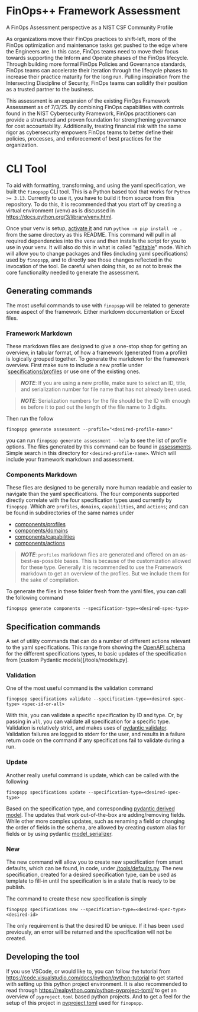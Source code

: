 # FinOps++ Framework Assessment

A FinOps Assessment perspective as a NIST CSF Community Profile

As organizations move their FinOps practices to shift-left, more of the FinOps optimization and maintenance tasks get pushed to the edge where the Engineers are. In this case, FinOps teams need to move their focus towards supporting the Inform and Operate phases of the FinOps lifecycle. Through building more formal FinOps Policies and Governance standards, FinOps teams can accelerate their iteration through the lifecycle phases to increase their practice maturity for the long run. Pulling inspiration from the Intersecting Discipline of Security, FinOps teams can solidify their position as a trusted partner to the business.

This assessment is an expansion of the existing FinOps Framework Assessment as of 7/3/25. By combining FinOps capabilities with controls found in the NIST Cybersecurity Framework, FinOps practitioners can provide a structured and proven foundation for strengthening governance for cost accountability. Additionally, treating financial risk with the same rigor as cybersecurity empowers FinOps teams to better define their policies, processes, and enforecement of best practices for the organization. 

# CLI Tool

To aid with formatting, transforming, and using the yaml specification, we built the `finopspp` CLI tool. This is a Python based tool that works for `Python >= 3.13`. Currently to use it, you have to build it from source from this repository. To do this, it is recommended that you start off by creating a virtual environment (venv) as is discussed in https://docs.python.org/3/library/venv.html. 

Once your venv is setup, [activate it](https://docs.python.org/3/library/venv.html#how-venvs-work) and run `python -m pip install -e .` from the same directory as this README. This command will pull in all required dependencies into the venv and then installs the script for you to use in your venv. It will also do this in what is called "[editable](https://pip.pypa.io/en/stable/cli/pip_install/#cmdoption-e)" mode. Which will allow you to change packages and files (including yaml specifications) used by `finopspp`, and to directly see those changes reflected in the invocation of the tool. Be careful when doing this, so as not to break the core functionality needed to generate the assessment.

## Generating commands

The most useful commands to use with `finopspp` will be related to generate some aspect of the framework. Either markdown documentation or Excel files.

### Framework Markdown

These markdown files are designed to give a one-stop shop for getting an overview, in tabular format, of how a framework (generated from a profile) is logically grouped together. To generate the markdown for the framework overview. First make sure to include a new profile under `[specifications/profiles](/specifications/profiles/) or use one of the existing ones. 

> **_NOTE_**: If you are using a new profile, make sure to select an ID, title, and serialization number for file name that has not already been used.

> **_NOTE_**: Serialization numbers for the file should be the ID with enough `0`s before it to pad out the length of the file name to 3 digits.

Then run the follow

```{sh}
finopspp generate assessment --profile="<desired-profile-name>"
```

you can run `finopspp generate assessment --help` to see the list of profile options. The files generated by this command can be found in [assessments](/assessments/). Simple search in this directory for `<desired-profile-name>`. Which will include your framework markdown and assessment.

### Components Markdown

These files are designed to be generally more human readable and easier to navigate than the yaml specifications. The four components supported directly correlate with the four specification types used currently by `finopspp`. Which are `profiles`, `domains`, `capabilities`, and `actions`; and can be found in subdirectories of the same names under 

- [components/profiles](/components/profiles/)
- [components/domains](/components/domains/)
- [components/capabilities](/components/capabilities/)
- [components/actions](/components/actions/)

> **_NOTE_**: `profiles` markdown files are generated and offered on an as-best-as-possible bases. This is because of the customization allowed for these type. Generally it is recommended to use the Framework markdown to get an overview of the profiles. But we include them for the sake of compilation.

To generate the files in these folder fresh from the yaml files, you can call the following command

```{sh}
finopspp generate components --specification-type=<desired-spec-type>
```

## Specification commands

A set of utility commands that can do a number of different actions relevant to the yaml specifications. This range from showing the [OpenAPI schema](https://www.openapis.org/what-is-openapi) for the different specifications types, to basic updates of the specification from [custom Pydantic models][/tools/models.py].

### Validation

One of the most useful command is the validation command

```{sh}
finopspp specifications validate --specification-type=<desired-spec-type> <spec-id-or-all>
```

With this, you can validate a specific specification by ID and type. Or, by passing in `all`, you can validate all specification for a specific type. Validation is relatively strict, and makes uses of [pydantic validator](https://docs.pydantic.dev/latest/concepts/validators/). Validation failures are logged to stderr for the user, and results in a failure return code on the command if any specifications fail to validate during a run.

### Update

Another really useful command is update, which can be called with the following

```{sh}
finopspp specifications update --specification-type=<desired-spec-type>
```

Based on the specification type, and corresponding [pydantic derived model](https://docs.pydantic.dev/latest/concepts/models/). The updates that work out-of-the-box are adding/removing fields. While other more complex updates, such as renaming a field or changing the order of fields in the schema, are allowed by creating custom alias for fields or by using pydantic [model_serializer](https://docs.pydantic.dev/latest/api/functional_serializers/#pydantic.functional_serializers.model_serializer).

### New

The new command will allow you to create new specification from smart defaults, which can be found, in code, under [/tools/defaults.py](/tools/defaults.py). The new specification, created for a desired specification type, can be used as template to fill-in until the specification is in a state that is ready to be publish. 

The command to create these new specification is simply

```{sh}
finopspp specifications new --specification-type=<desired-spec-type> <desired-id>
```

The only requirement is that the desired ID be unique. If it has been used previously, an error will be returned and the specification will not be created.

## Developing the tool

If you use VSCode, or would like to, you can follow the tutorial from https://code.visualstudio.com/docs/python/python-tutorial to get started with setting up this python project environment. It is also recommended to read through https://realpython.com/python-pyproject-toml/ to get an overview of `pyproject.toml` based python projects. And to get a feel for the setup of this project in [pyproject.toml](/pyproject.toml) used for `finopspp`.



